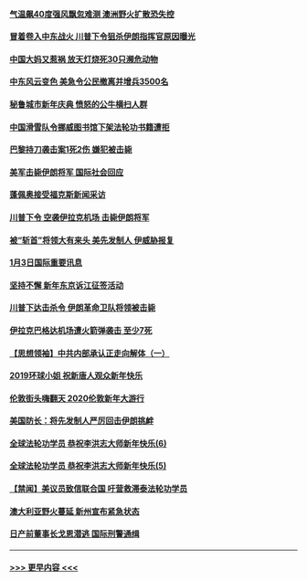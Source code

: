 #### [气温飙40度强风飘忽难测 澳洲野火扩散恐失控](../pages/prog202/a102744951.md?t=01041533) 
#### [冒着卷入中东战火 川普下令狙杀伊朗指挥官原因曝光](../pages/prog202/a102744900.md?t=01041533) 
#### [中国大妈又惹祸 放天灯烧死30只濒危动物](../pages/prog202/a102744899.md?t=01041533) 
#### [中东风云变色 美急令公民撤离并增兵3500名](../pages/prog202/a102744827.md?t=01041533) 
#### [秘鲁城市新年庆典 愤怒的公牛横扫人群](../pages/prog202/a102744618.md?t=01041533) 
#### [中国滑雪队令挪威图书馆下架法轮功书籍遭拒](../pages/prog202/a102744639.md?t=01041533) 
#### [巴黎持刀袭击案1死2伤 嫌犯被击毙](../pages/prog202/a102744566.md?t=01041533) 
#### [美军击毙伊朗将军 国际社会回应](../pages/prog202/a102744485.md?t=01041533) 
#### [蓬佩奥接受福克斯新闻采访](../pages/prog202/a102744480.md?t=01041533) 
#### [川普下令 空袭伊拉克机场 击毙伊朗将军](../pages/prog202/a102744470.md?t=01041533) 
#### [被“斩首”将领大有来头 美先发制人 伊威胁报复](../pages/prog202/a102744454.md?t=01041533) 
#### [1月3日国际重要讯息](../pages/prog202/a102744301.md?t=01041533) 
#### [坚持不懈 新年东京诉江征签活动](../pages/prog202/a102744303.md?t=01041533) 
#### [川普下达击杀令 伊朗革命卫队将领被击毙](../pages/prog202/a102741911.md?t=01041533) 
#### [伊拉克巴格达机场遭火箭弹袭击 至少7死](../pages/prog202/a102744115.md?t=01041533) 
#### [【思想领袖】中共内部承认正走向解体（一）](../pages/prog202/a102744097.md?t=01041533) 
#### [2019环球小姐 祝新唐人观众新年快乐](../pages/prog202/a102744043.md?t=01041533) 
#### [伦敦街头嗨翻天 2020伦敦新年大游行](../pages/prog202/a102743925.md?t=01041533) 
#### [美国防长：将先发制人严厉回击伊朗挑衅](../pages/prog202/a102743930.md?t=01041533) 
#### [全球法轮功学员 恭祝李洪志大师新年快乐(6)](../pages/prog202/a102743899.md?t=01041533) 
#### [全球法轮功学员 恭祝李洪志大师新年快乐(5)](../pages/prog202/a102743766.md?t=01041533) 
#### [【禁闻】美议员致信联合国 吁营救滞泰法轮功学员](../pages/prog202/a102743781.md?t=01041533) 
#### [澳大利亚野火蔓延 新州宣布紧急状态](../pages/prog202/a102743681.md?t=01041533) 
#### [日产前董事长戈恩潜逃 国际刑警通缉](../pages/prog202/a102743676.md?t=01041533) 

----
#### [ >>> 更早内容 <<< ](../indexes/prog202-earlier.md)
